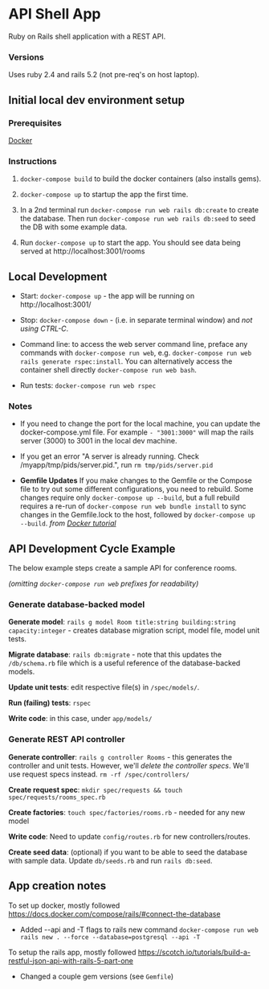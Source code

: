 # API Shell App

Ruby on Rails shell application with a REST API.

### Versions

Uses ruby 2.4 and rails 5.2 (not pre-req's on host laptop).

## Initial local dev environment setup

### Prerequisites

[Docker](https://docs.docker.com/install/)

### Instructions

1. `docker-compose build` to build the docker containers (also installs gems).

2. `docker-compose up` to startup the app the first time.

3. In a 2nd terminal run `docker-compose run web rails db:create` to create the database. Then run `docker-compose run web rails db:seed` to seed the DB with some example data.

4. Run `docker-compose up` to start the app. You should see data being served at http://localhost:3001/rooms

## Local Development

 * Start: `docker-compose up` - the app will be running on http://localhost:3001/

 * Stop: `docker-compose down` - (i.e. in separate terminal window) and *not using CTRL-C*.

 * Command line: to access the web server command line, preface any commands with `docker-compose run web`, e.g. `docker-compose run web rails generate rspec:install`. You can alternatively access the container shell directly `docker-compose run web bash`.

 * Run tests: `docker-compose run web rspec`

### Notes

 * If you need to change the port for the local machine, you can update the docker-compose.yml file. For example `- "3001:3000"` will map the rails server (3000) to 3001 in the local dev machine.

 * If you get an error "A server is already running. Check /myapp/tmp/pids/server.pid.", run `rm tmp/pids/server.pid`

 * **Gemfile Updates** If you make changes to the Gemfile or the Compose file to try out some different configurations, you need to rebuild. Some changes require only `docker-compose up --build`, but a full rebuild requires a re-run of `docker-compose run web bundle install` to sync changes in the Gemfile.lock to the host, followed by `docker-compose up --build`. *from [Docker tutorial](https://docs.docker.com/install/)*

## API Development Cycle Example

The below example steps create a sample API for conference rooms.

*(omitting `docker-compose run web` prefixes for readability)*

### Generate database-backed model

__Generate model__: `rails g model Room title:string building:string capacity:integer` - creates database migration script, model file, model unit tests.

__Migrate database__: `rails db:migrate` - note that this updates the `/db/schema.rb` file which is a useful reference of the database-backed models.

__Update unit tests__: edit respective file(s) in `/spec/models/`.

__Run (failing) tests__: `rspec`

__Write code__: in this case, under `app/models/`

### Generate REST API controller

__Generate controller__: `rails g controller Rooms` - this generates the controller and unit tests. However, we'll *delete the controller specs*. We'll use request specs instead. `rm -rf /spec/controllers/`

__Create request spec__: `mkdir spec/requests && touch spec/requests/rooms_spec.rb`

__Create factories__: `touch spec/factories/rooms.rb` - needed for any new model

__Write code__: Need to update `config/routes.rb` for new controllers/routes.

__Create seed data__: (optional) if you want to be able to seed the database with sample data. Update `db/seeds.rb` and run `rails db:seed`.

## App creation notes

To set up docker, mostly followed https://docs.docker.com/compose/rails/#connect-the-database

  * Added --api and -T flags to rails new command `docker-compose run web rails new . --force --database=postgresql --api -T`

To setup the rails app, mostly followed https://scotch.io/tutorials/build-a-restful-json-api-with-rails-5-part-one

 * Changed a couple gem versions (see `Gemfile`)

